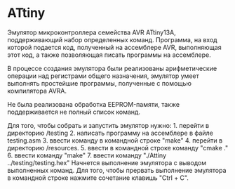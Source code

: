 # ATtiny
Эмулятор микроконтроллера семейства AVR ATtiny13A, поддерживающий набор определенных команд. Программа, на вход которой подается код, полученный на ассемблере AVR, выполняющая этот код, а также позволяющая писать программы на ассемблере.

В процессе создания эмулятора были реализованы арифметические операции над регистрами общего назначения, эмулятор умеет выполнять простейшие программы, полученные с помощью компилятора AVRA.

Не была реализована обработка EEPROM-памяти, также поддерживается не полный список команд.

Для того, чтобы собрать и запустить эмулятор нужно:
    1. перейти в директорию /testing
    2. написать программу на ассемблере в файле testing.asm
    3. ввести команду в командной строке "make"
    4. перейти в директорию /resources.
    5. ввести в командной строке команду "cmake ."
    6. ввести команду "make"
    7. ввести команду "./Attiny ../testing/testing.hex"
    Начнется выполнение эмулятора с выводом выполненных команд. Для того, чтобы прервать выполнение эмулятора в командной строке нажмите сочетание клавишь "Ctrl + C".